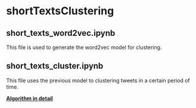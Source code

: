 # shortTextsClustering


## short_texts_word2vec.ipynb



This file is used to generate the word2vec model for clustering.



## short_texts_cluster.ipynb



This file uses the previous model to clustering tweets in a certain period of time.


**[Algorithm in detail](https://tong-zhu.github.io/shortTextsClustering/)**